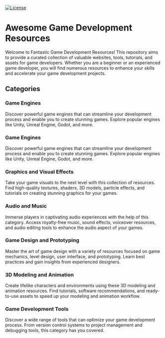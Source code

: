 [![License](https://img.shields.io/badge/License-MIT-blue.svg)](https://opensource.org/licenses/MIT)

# Awesome Game Development Resources

Welcome to Fantastic Game Development Resources! This repository aims to provide a curated collection of valuable websites, tools, tutorials, and assets for game developers. Whether you are a beginner or an experienced game developer, you will find numerous resources to enhance your skills and accelerate your game development projects.

## Categories

### Game Engines

Discover powerful game engines that can streamline your development process and enable you to create stunning games. Explore popular engines like Unity, Unreal Engine, Godot, and more.

### Game Engines

Discover powerful game engines that can streamline your development process and enable you to create stunning games. Explore popular engines like Unity, Unreal Engine, Godot, and more.

### Graphics and Visual Effects

Take your game visuals to the next level with this collection of resources. Find high-quality textures, shaders, 3D models, particle effects, and tutorials on creating stunning graphics for your games.

### Audio and Music

Immerse players in captivating audio experiences with the help of this category. Access royalty-free music, sound effects, voiceover resources, and audio editing tools to enhance the audio aspect of your games.

### Game Design and Prototyping

Master the art of game design with a variety of resources focused on game mechanics, level design, user interface, and prototyping. Learn best practices and gain insights from experienced designers.

### 3D Modeling and Animation

Create lifelike characters and environments using these 3D modeling and animation resources. Find tutorials, software recommendations, and ready-to-use assets to speed up your modeling and animation workflow.

### Game Development Tools

Discover a wide range of tools that can optimize your game development process. From version control systems to project management and debugging tools, this category has you covered.
